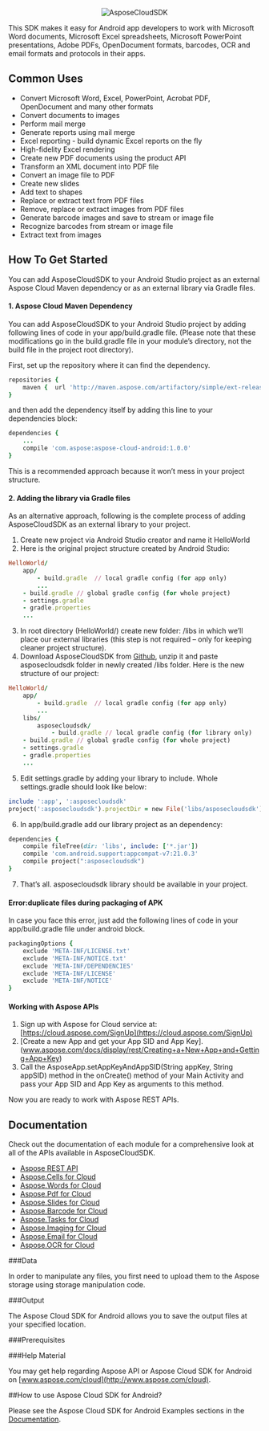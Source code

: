 <p align="center" >
  <img src="https://cloud.githubusercontent.com/assets/8667577/5695121/1b955b8e-99b3-11e4-928f-5c5a27cd6249.png" alt="AsposeCloudSDK" title="Aspose">
</p>

This SDK makes it easy for Android app developers to work with Microsoft Word documents, Microsoft Excel spreadsheets, Microsoft PowerPoint presentations, Adobe PDFs, OpenDocument formats, barcodes, OCR and email formats and protocols in their apps.

## Common Uses
- Convert Microsoft Word, Excel, PowerPoint, Acrobat PDF, OpenDocument and many other formats
- Convert documents to images
- Perform mail merge
- Generate reports using mail merge
- Excel reporting - build dynamic Excel reports on the fly
- High-fidelity Excel rendering
- Create new PDF documents using the product API
- Transform an XML document into PDF file
- Convert an image file to PDF
- Create new slides
- Add text to shapes
- Replace or extract text from PDF files
- Remove, replace or extract images from PDF files
- Generate barcode images and save to stream or image file
- Recognize barcodes from stream or image file
- Extract text from images

## How To Get Started
You can add AsposeCloudSDK to your Android Studio project as an external Aspose Cloud Maven dependency or as an external library via Gradle files.

#### 1. Aspose Cloud Maven Dependency
You can add AsposeCloudSDK to your Android Studio project by adding following lines of code in your app/build.gradle file. (Please note that these modifications go in the build.gradle file in your module’s directory, not the build file in the project root directory).

First, set up the repository where it can find the dependency.
```ruby
repositories {
    maven {  url 'http://maven.aspose.com/artifactory/simple/ext-release-local/'  }
}
```
and then add the dependency itself by adding this line to your dependencies block:
```ruby
dependencies {
    ...
    compile 'com.aspose:aspose-cloud-android:1.0.0'
}
```
This is a recommended approach because it won’t mess in your project structure.

#### 2. Adding the library via Gradle files
As an alternative approach, following is the complete process  of adding AsposeCloudSDK as an external library to your project.

1. Create new project via Android Studio creator and name it HelloWorld
2. Here is the original project structure created by Android Studio:
```ruby
HelloWorld/
    app/
        - build.gradle  // local gradle config (for app only)
        ...
    - build.gradle // global gradle config (for whole project)
    - settings.gradle 
    - gradle.properties
    ...
``` 
3. In root directory (HelloWorld/) create new folder: /libs in which we’ll place our external libraries (this step is not required – only for keeping cleaner project structure).
4. Download AsposeCloudSDK from [Github](https://github.com/asposeforcloud/Aspose_Cloud_SDK_For_Android), unzip it and paste asposecloudsdk folder in newly created /libs folder. Here is the new structure of our project:
```ruby
HelloWorld/
    app/
        - build.gradle  // local gradle config (for app only)
        ...
    libs/
        asposecloudsdk/
            - build.gradle // local gradle config (for library only)
    - build.gradle // global gradle config (for whole project)
    - settings.gradle 
    - gradle.properties
    ... 
``` 
5. Edit settings.gradle by adding your library to include. Whole settings.gradle should look like below:
```ruby
include ':app', ':asposecloudsdk'
project(':asposecloudsdk').projectDir = new File('libs/asposecloudsdk')
```
6. In app/build.gradle add our library project as an dependency:
```ruby
dependencies {
    compile fileTree(dir: 'libs', include: ['*.jar'])
    compile 'com.android.support:appcompat-v7:21.0.3'
    compile project(":asposecloudsdk")
}
```
7. That’s all.  asposecloudsdk library should be available in your project.

#### Error:duplicate files during packaging of APK
In case you face this error, just add the following lines of code in your app/build.gradle file under android block.
```ruby
packagingOptions {
    exclude 'META-INF/LICENSE.txt'
    exclude 'META-INF/NOTICE.txt'
    exclude 'META-INF/DEPENDENCIES'
    exclude 'META-INF/LICENSE'
    exclude 'META-INF/NOTICE'
}
```
#### Working with Aspose APIs
1. Sign up with Aspose for Cloud service at: [https://cloud.aspose.com/SignUp](https://cloud.aspose.com/SignUp)
2. [Create a new App and get your App SID and App Key].(www.aspose.com/docs/display/rest/Creating+a+New+App+and+Getting+App+Key)
3. Call the AsposeApp.setAppKeyAndAppSID(String appKey, String appSID) method in the onCreate() method of your Main Activity and pass your App SID and App Key as arguments to this method.

Now you are ready to work with Aspose REST APIs.

## Documentation

Check out the documentation of each module for a comprehensive look at all of the APIs available in AsposeCloudSDK.
- [Aspose REST API](http://www.aspose.com/docs/display/rest/Home)
- [Aspose.Cells for Cloud](http://www.aspose.com/docs/display/cellscloud/Home)
- [Aspose.Words for Cloud](http://www.aspose.com/docs/display/wordscloud/Home)
- [Aspose.Pdf for Cloud](http://www.aspose.com/docs/display/pdfcloud/Home)
- [Aspose.Slides for Cloud](http://www.aspose.com/docs/display/slidescloud/Home)
- [Aspose.Barcode for Cloud](http://www.aspose.com/docs/display/barcodecloud/Home)
- [Aspose.Tasks for Cloud](http://www.aspose.com/docs/display/taskscloud/Home)
- [Aspose.Imaging for Cloud](http://www.aspose.com/docs/display/imagingcloud/Home)
- [Aspose.Email for Cloud](http://www.aspose.com/docs/display/emailcloud/Home)
- [Aspose.OCR for Cloud](http://www.aspose.com/docs/display/ocrcloud/Home)


###Data

In order to manipulate any files, you first need to upload them to the Aspose storage using storage manipulation code.

###Output

The Aspose Cloud SDK for Android allows you to save the output files at your specified location.

###Prerequisites

<uses-permission android:name="android.permission.INTERNET" />
<uses-permission android:name="android.permission.WRITE_EXTERNAL_STORAGE"/>

###Help Material

You may get help regarding Aspose API or Aspose Cloud SDK for Android on [www.aspose.com/cloud](http://www.aspose.com/cloud).

##How to use Aspose Cloud SDK for Android?

Please see the Aspose Cloud SDK for Android Examples sections in the [Documentation](http://www.aspose.com/docs).

